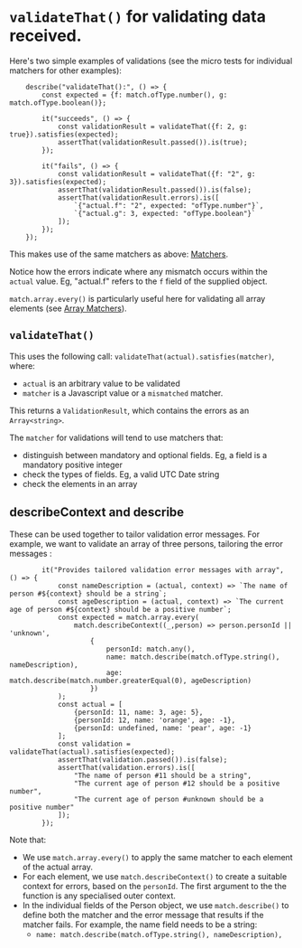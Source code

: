 # `validateThat()` for validating data received.

Here's two simple examples of validations (see the micro tests for individual matchers for other examples):

```
    describe("validateThat():", () => {
        const expected = {f: match.ofType.number(), g: match.ofType.boolean()};

        it("succeeds", () => {
            const validationResult = validateThat({f: 2, g: true}).satisfies(expected);
            assertThat(validationResult.passed()).is(true);
        });

        it("fails", () => {
            const validationResult = validateThat({f: "2", g: 3}).satisfies(expected);
            assertThat(validationResult.passed()).is(false);
            assertThat(validationResult.errors).is([
                `{"actual.f": "2", expected: "ofType.number"}`,
                `{"actual.g": 3, expected: "ofType.boolean"}`
            ]);
        });
    });
```

This makes use of the same matchers as above: [Matchers](./MATCHERS.md).

Notice how the errors indicate where any mismatch occurs within the `actual` value. 
Eg, "actual.f" refers to the `f` field of the supplied object.

`match.array.every()` is particularly useful here for validating all array elements (see [Array Matchers](./ArrayMatchers.md)).

## `validateThat()`

This uses the following call: `validateThat(actual).satisfies(matcher)`, where:

- `actual` is an arbitrary value to be validated
- `matcher` is a Javascript value or a `mismatched` matcher.

This returns a `ValidationResult`, which contains the errors as an `Array<string>`.

The `matcher` for validations will tend to use matchers that:
- distinguish between mandatory and optional fields. Eg, a field is a mandatory positive integer
- check the types of fields. Eg, a valid UTC Date string
- check the elements in an array

## describeContext and describe

These can be used together to tailor validation error messages.
For example, we want to validate an array of three persons, tailoring the error messages :

```
        it("Provides tailored validation error messages with array", () => {
            const nameDescription = (actual, context) => `The name of person #${context} should be a string`;
            const ageDescription = (actual, context) => `The current age of person #${context} should be a positive number`;
            const expected = match.array.every(
                match.describeContext((_,person) => person.personId || 'unknown',
                    {
                        personId: match.any(),
                        name: match.describe(match.ofType.string(), nameDescription),
                        age: match.describe(match.number.greaterEqual(0), ageDescription)
                    })
            );
            const actual = [
                {personId: 11, name: 3, age: 5},
                {personId: 12, name: 'orange', age: -1},
                {personId: undefined, name: 'pear', age: -1}
            ];
            const validation = validateThat(actual).satisfies(expected);
            assertThat(validation.passed()).is(false);
            assertThat(validation.errors).is([
                "The name of person #11 should be a string",
                "The current age of person #12 should be a positive number",
                "The current age of person #unknown should be a positive number"
            ]);
        });
 ```

Note that:
* We use `match.array.every()` to apply the same matcher to each element of the actual array.
* For each element, we use `match.describeContext()` to create a suitable context for errors,
  based on the `personId`. The first argument to the the function is any specialised outer context.
* In the individual fields of the Person object, we use `match.describe()` to define both the matcher
  and the error message that results if the matcher fails. For example, the name field needs to be a string:
    * `name: match.describe(match.ofType.string(), nameDescription),`


